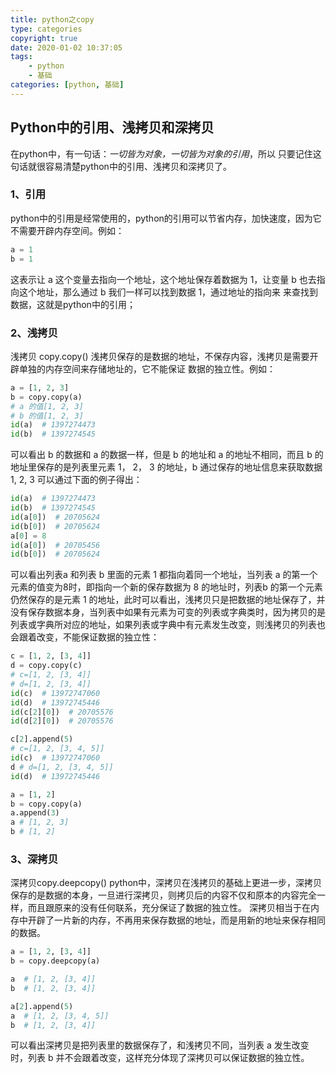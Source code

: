```yaml
---
title: python之copy
type: categories
copyright: true
date: 2020-01-02 10:37:05
tags:
    - python
    - 基础
categories: [python, 基础]
---
```


## Python中的引用、浅拷贝和深拷贝
在python中，有一句话：*一切皆为对象，一切皆为对象的引用*，所以
只要记住这句话就很容易清楚python中的引用、浅拷贝和深拷贝了。

### 1、引用
python中的引用是经常使用的，python的引用可以节省内存，加快速度，因为它不需要开辟内存空间。例如：
<!--more-->
```python
a = 1
b = 1
```
这表示让 a 这个变量去指向一个地址，这个地址保存着数据为 1，让变量 b 也去指向这个地址，那么通过 b 我们一样可以找到数据 1，通过地址的指向来
来查找到数据，这就是python中的引用；


### 2、浅拷贝
浅拷贝 copy.copy()
浅拷贝保存的是数据的地址，不保存内容，浅拷贝是需要开辟单独的内存空间来存储地址的，它不能保证
数据的独立性。例如：
```python
a = [1, 2, 3]
b = copy.copy(a)
# a 的值[1, 2, 3]
# b 的值[1, 2, 3]
id(a)  # 1397274473
id(b)  # 1397274545
```
可以看出 b 的数据和 a 的数据一样，但是 b 的地址和 a 的地址不相同，而且 b 的地址里保存的是列表里元素 1， 2， 3 的地址，b 通过保存的地址信息来获取数据1, 2, 3 可以通过下面的例子得出：
```python
id(a)  # 1397274473
id(b)  # 1397274545
id(a[0])  # 20705624
id(b[0])  # 20705624
a[0] = 8
id(a[0])  # 20705456
id(b[0])  # 20705624
```
可以看出列表a 和列表 b 里面的元素 1 都指向着同一个地址，当列表 a 的第一个元素的值变为8时，即指向一个新的保存数据为 8 的地址时，列表b 的第一个元素仍然保存的是元素 1 的地址，此时可以看出，浅拷贝只是把数据的地址保存了，并没有保存数据本身，当列表中如果有元素为可变的列表或字典类时，因为拷贝的是列表或字典所对应的地址，如果列表或字典中有元素发生改变，则浅拷贝的列表也会跟着改变，不能保证数据的独立性：
```python
c = [1, 2, [3, 4]]
d = copy.copy(c)
# c=[1, 2, [3, 4]]
# d=[1, 2, [3, 4]]
id(c)  # 13972747060
id(d)  # 13972745446
id(c[2][0])  # 20705576
id(d[2][0])  # 20705576

c[2].append(5)
# c=[1, 2, [3, 4, 5]]
id(c)  # 13972747060
d # d=[1, 2, [3, 4, 5]]
id(d)  # 13972745446
```
```python
a = [1, 2]
b = copy.copy(a)
a.append(3)
a # [1, 2, 3]
b # [1, 2]
```

### 3、深拷贝
深拷贝copy.deepcopy()
python中，深拷贝在浅拷贝的基础上更进一步，深拷贝保存的是数据的本身，一旦进行深拷贝，则拷贝后的内容不仅和原本的内容完全一样，而且跟原来的没有任何联系，充分保证了数据的独立性。
深拷贝相当于在内存中开辟了一片新的内存，不再用来保存数据的地址，而是用新的地址来保存相同的数据。
```python
a = [1, 2, [3, 4]]
b = copy.deepcopy(a)

a  # [1, 2, [3, 4]]
b  # [1, 2, [3, 4]]

a[2].append(5)
a  # [1, 2, [3, 4, 5]]
b  # [1, 2, [3, 4]]
```
可以看出深拷贝是把列表里的数据保存了，和浅拷贝不同，当列表 a 发生改变时，列表 b 并不会跟着改变，这样充分体现了深拷贝可以保证数据的独立性。
